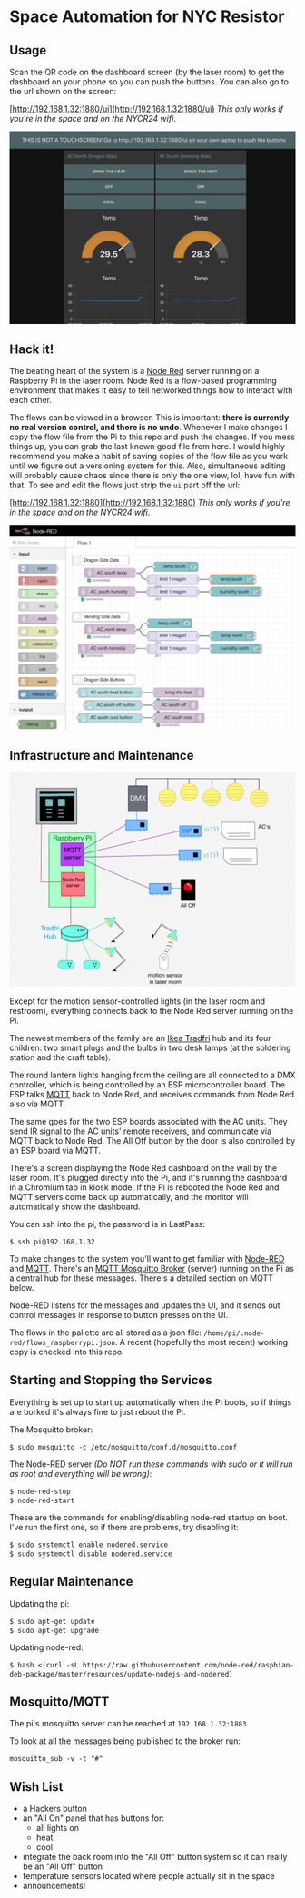 # Space Automation for NYC Resistor

## Usage

Scan the QR code on the dashboard screen (by the laser room) to get the dashboard on your phone so you can push the buttons.  You can also go to the url shown on the screen:

[http://192.168.1.32:1880/ui](http://192.168.1.32:1880/ui) _This only works if you're in the space and on the NYCR24 wifi_.

![Dashboard](media/ui_dashboard.png)

## Hack it! 

The beating heart of the system is a [Node Red](https://nodered.org) server running on a Raspberry Pi in the laser room.  Node Red is a flow-based programming environment that makes it easy to tell networked things how to interact with each other.  

The flows can be viewed in a browser.  This is important:  **there is currently no real version control, and there is no undo**.  Whenever I make changes I copy the flow file from the Pi to this repo and push the changes.  If you mess things up, you can grab the last known good file from here.  I would highly recommend you make a habit of saving copies of the flow file as you work until we figure out a versioning system for this.  Also, simultaneous editing will probably cause chaos since there is only the one view, lol, have fun with that.  To see and edit the flows just strip the `ui` part off the url:

[http://192.168.1.32:1880](http://192.168.1.32:1880) _This only works if you're in the space and on the NYCR24 wifi_.

![Pallette](media/node_pallette.png)

## Infrastructure and Maintenance

![Schematic](media/schematic.png)

Except for the motion sensor-controlled lights (in the laser room and restroom), everything connects back to the Node Red server running on the Pi.  

The newest members of the family are an [Ikea Tradfri](https://www.ikea.com/us/en/catalog/categories/departments/lighting/36812/) hub and its four children:  two smart plugs and the bulbs in two desk lamps (at the soldering station and the craft table).

The round lantern lights hanging from the ceiling are all connected to a DMX controller, which is being controlled by an ESP microcontroller board.  The ESP talks [MQTT](http://mqtt.org) back to Node Red, and receives commands from Node Red also via MQTT.

The same goes for the two ESP boards associated with the AC units.  They send IR signal to the AC units' remote receivers, and communicate via MQTT back to Node Red.  The All Off button by the door is also controlled by an ESP board via MQTT.

There's a screen displaying the Node Red dashboard on the wall by the laser room.  It's plugged directly into the Pi, and it's running the dashboard in a Chromium tab in kiosk mode.  If the Pi is rebooted the Node Red and MQTT servers come back up automatically, and the monitor will automatically show the dashboard.

You can ssh into the pi, the password is in LastPass:

```
$ ssh pi@192.168.1.32
```

To make changes to the system you'll want to get familiar with [Node-RED](https://nodered.org) and [MQTT](http://mqtt.org).  There's an [MQTT Mosquitto Broker](https://mosquitto.org) (server) running on the Pi as a central hub for these messages.  There's a detailed section on MQTT below.

Node-RED listens for the messages and updates the UI, and it sends out control messages in response to button presses on the UI.

The flows in the pallette are all stored as a json file: `/home/pi/.node-red/flows_raspberrypi.json`.  A recent (hopefully the most recent) working copy is checked into this repo.

## Starting and Stopping the Services

Everything is set up to start up automatically when the Pi boots, so if things are borked it's always fine to just reboot the Pi.

The Mosquitto broker:
```
$ sudo mosquitto -c /etc/mosquitto/conf.d/mosquitto.conf
```

The Node-RED server _(Do NOT run these commands with sudo or it will run as root and everything will be wrong)_:

```
$ node-red-stop
$ node-red-start
```

These are the commands for enabling/disabling node-red startup on boot.  I've run the first one, so if there are problems, try disabling it:

```
$ sudo systemctl enable nodered.service
$ sudo systemctl disable nodered.service
```

## Regular Maintenance

Updating the pi:

```
$ sudo apt-get update
$ sudo apt-get upgrade
```

Updating node-red:

```
$ bash <(curl -sL https://raw.githubusercontent.com/node-red/raspbian-deb-package/master/resources/update-nodejs-and-nodered)
```

## Mosquitto/MQTT

The pi's mosquitto server can be reached at `192.168.1.32:1883`.

To look at all the messages being published to the broker run:

```
mosquitto_sub -v -t "#"
```

## Wish List

- a Hackers button
- an "All On" panel that has buttons for:
	- all lights on
	- heat
	- cool
- integrate the back room into the "All Off" button system so it can really be an "All Off" button
- temperature sensors located where people actually sit in the space
- announcements!
